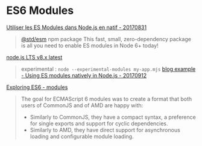 # ES6 Modules

[Utiliser les ES Modules dans Node.js en natif - 20170831](https://www.smooth-code.com/articles/es6-modules-natif-nodejs)

> [@std/esm](https://www.npmjs.com/package/@std/esm) npm package
> This fast, small, zero-dependency package is all you need to enable ES modules in Node 6+ today!

[node.js LTS v8.x latest](https://nodejs.org/dist/latest-v8.x/docs/api/esm.html)

> experimental : `node --experimental-modules my-app.mjs`
> [blog example - Using ES modules natively in Node.js - 20170912](http://2ality.com/2017/09/native-esm-node.html)

[Exploring ES6 - modules](http://exploringjs.com/es6/ch_modules.html)

> The goal for ECMAScript 6 modules was to create a format that both users of CommonJS and of AMD are happy with:
> 
> - Similarly to CommonJS, they have a compact syntax, a preference for single exports and support for cyclic dependencies.
> - Similarly to AMD, they have direct support for asynchronous loading and configurable module loading.
> 